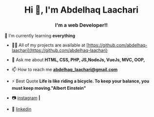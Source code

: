 
<h1 align="center">Hi 👋, I'm Abdelhaq Laachari</h1>
<h3 align="center">I'm a web Developer!!</h3>


🌱 I’m currently learning **everything**

- 👨‍💻 All of my projects are available at [https://github.com/abdelhaq-laachari](https://github.com/abdelhaq-laachari)

- 💬 Ask me about **HTML, CSS, PHP, JS,NodeJs, VueJs, MVC, OOP,**

- 📫 How to reach me **abdelhaq_laachari@gmail.com**

- ⚡ Best Quote **Life is like riding a bicycle. To keep your balance, you must keep moving."Albert Einstein"**


- 📷 [instagram][instagram] **|**
- 👔 [linkedin][linkedin]


[linkedin]: https://www.linkedin.com/in/abdelhaq-laachari-0a6b22203/
[instagram]: https://www.instagram.com/its_me_abdelhaq/
